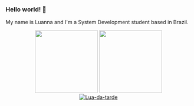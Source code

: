 ### Hello world! 👋
My name is Luanna and I'm a System Development student based in Brazil.  

<div align="center">
  <img height="170em" src="https://github-readme-stats.vercel.app/api?username=Lua-da-tarde&show_icons=true&theme=github_dark&count_private=true">
  <img height="170em" src="https://github-readme-stats.vercel.app/api/top-langs/?username=Lua-da-tarde&layout=compact&langs_count=16&theme=github_dark">
</div>
<div align="center">
  <a href="https://github.com/ryo-ma/github-profile-trophy"><img src="https://github-profile-trophy.vercel.app/?username=Lua-da-tarde&theme=darkhub" alt="Lua-da-tarde"/></a>
</div>
